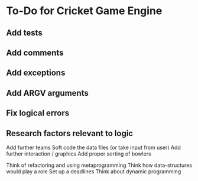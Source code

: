 # To-Do for Cricket Game Engine

## Add tests ##
## Add comments ##
## Add exceptions ##
## Add ARGV arguments ##
## Fix logical errors ##
## Research factors relevant to logic ##

Add further teams
Soft code the data files (or take input from user)
Add further interaction / graphics
Add proper sorting of bowlers

Think of refactoring and using metaprogramming
Think how data-structures would play a role
Set up a deadlines
Think about dynamic programming